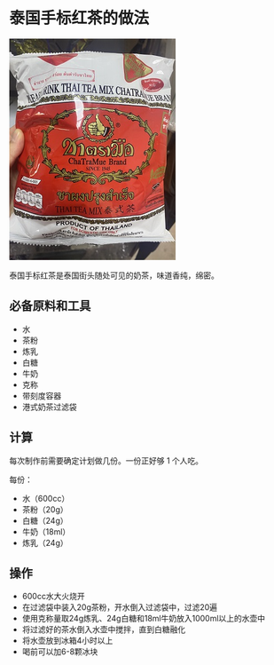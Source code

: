 
# 泰国手标红茶的做法

![泰国手标红茶成品](./泰国手标红茶.jpg)

泰国手标红茶是泰国街头随处可见的奶茶，味道香纯，绵密。

## 必备原料和工具

- 水
- 茶粉
- 炼乳
- 白糖
- 牛奶
- 克称
- 带刻度容器
- 港式奶茶过滤袋

## 计算

每次制作前需要确定计划做几份。一份正好够 1 个人吃。

每份：

- 水（600cc）
- 茶粉（20g）
- 白糖（24g）
- 牛奶（18ml）
- 炼乳（24g）

## 操作

- 600cc水大火烧开
- 在过滤袋中装入20g茶粉，开水倒入过滤袋中，过滤20遍
- 使用克称量取24g炼乳、24g白糖和18ml牛奶放入1000ml以上的水壶中
- 将过滤好的茶水倒入水壶中搅拌，直到白糖融化
- 将水壶放到冰箱4小时以上
- 喝前可以加6-8颗冰块

